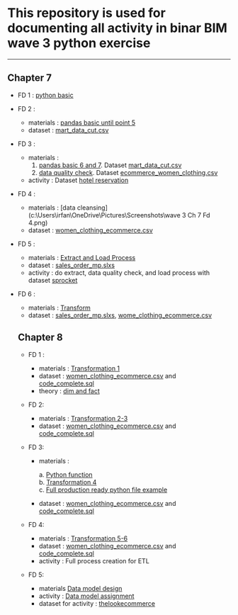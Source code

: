 # This repository is used for documenting all activity in binar BIM wave 3 python exercise
-----
## Chapter 7 
- FD 1 : [python basic](https://github.com/irfanespe/binar_bim_wave3_bi_eng/blob/master/chapter7/pandas_basic.ipynb)
- FD 2 :
  - materials : [pandas basic until point 5](https://github.com/irfanespe/binar_bim_wave3_bi_eng/blob/master/chapter7/pandas_basic.ipynb)
  - dataset : [mart_data_cut.csv](https://github.com/irfanespe/binar_bim_wave3_bi_eng/blob/master/dataset/mart_data_cut.csv)
- FD 3 :
  - materials : 
    1. [pandas basic 6 and 7](https://github.com/irfanespe/binar_bim_wave3_bi_eng/blob/master/chapter7/pandas_basic.ipynb). Dataset [mart_data_cut.csv](https://github.com/irfanespe/binar_bim_wave3_bi_eng/blob/master/dataset/mart_data_cut.csv)
    2. [data quality check](https://github.com/irfanespe/binar_bim_wave3_bi_eng/blob/master/chapter7/data_quality_and_data_cleansing.ipynb). Dataset [ecommerce_women_clothing.csv](https://github.com/irfanespe/binar_bim_wave3_bi_eng/blob/master/dataset/ecommerce_women_clothing.csv)
  - activity : Dataset [hotel reservation](https://github.com/irfanespe/binar_bim_wave3_bi_eng/blob/master/dataset/Hotel%20Reservations.csv)
- FD 4 :
  - materials : [data cleansing](c:\Users\irfan\OneDrive\Pictures\Screenshots\wave 3 Ch 7 Fd 4.png)
  - dataset : [women_clothing_ecommerce.csv](https://github.com/irfanespe/binar_bim_wave3_bi_eng/blob/master/dataset/ecommerce_women_clothing.csv)
- FD 5 :
  - materials : [Extract and Load Process](https://github.com/irfanespe/binar_bim_wave3_bi_eng/blob/master/chapter7/ETL.ipynb)
  - dataset : [sales_order_mp.slxs](https://github.com/irfanespe/binar_bim_wave3_bi_eng/blob/master/dataset/sales_order_mp.xlsx)
  - activity : do extract, data quality check, and load process with dataset [sprocket](https://github.com/irfanespe/binar_bim_wave3_bi_eng/tree/master/dataset/sprocket)

- FD 6 :
  - materials : [Transform](https://github.com/irfanespe/binar_bim_wave3_bi_eng/blob/master/chapter7/ETL.ipynb)
  - dataset : [sales_order_mp.slxs](https://github.com/irfanespe/binar_bim_wave3_bi_eng/blob/master/dataset/sales_order_mp.xlsx), [wome_clothing_ecommerce.csv](https://github.com/irfanespe/binar_bim_wave3_bi_eng/blob/master/dataset/ecommerce_women_clothing.csv)

  ## Chapter 8
  - FD 1 : 
    - materials : [Transformation 1](https://github.com/irfanespe/binar_bim_wave3_bi_eng/blob/master/chapter8/dim%20and%20fact%20tables.ipynb)
    - dataset : [women_clothing_ecommerce.csv](https://github.com/irfanespe/binar_bim_wave3_bi_eng/blob/master/dataset/ecommerce_women_clothing.csv) and [code_complete.sql](https://github.com/irfanespe/binar_bim_wave3_bi_eng/blob/master/dataset/code_complete.sql)
    - theory : [dim and fact]()

  - FD 2:
    - materials : [Transformation 2-3](https://github.com/irfanespe/binar_bim_wave3_bi_eng/blob/master/chapter8/dim%20and%20fact%20tables.ipynb)
    - dataset : [women_clothing_ecommerce.csv](https://github.com/irfanespe/binar_bim_wave3_bi_eng/blob/master/dataset/ecommerce_women_clothing.csv) and [code_complete.sql](https://github.com/irfanespe/binar_bim_wave3_bi_eng/blob/master/dataset/code_complete.sql)

  - FD 3:
    - materials :  
      
      a. [Python function](https://github.com/irfanespe/binar_bim_wave3_bi_eng/blob/master/chapter8/function.ipynb)\
      b. [Transformation 4](https://github.com/irfanespe/binar_bim_wave3_bi_eng/blob/master/chapter8/dim%20and%20fact%20tables.ipynb)\
      c. [Full production ready python file example](https://github.com/irfanespe/binar_bim_wave3_bi_eng/blob/master/chapter8/hash_order_details.py)
    - dataset : [women_clothing_ecommerce.csv](https://github.com/irfanespe/binar_bim_wave3_bi_eng/blob/master/dataset/ecommerce_women_clothing.csv) and [code_complete.sql](https://github.com/irfanespe/binar_bim_wave3_bi_eng/blob/master/dataset/code_complete.sql)
  
  - FD 4:
    - materials : [Transformation 5-6](https://github.com/irfanespe/binar_bim_wave3_bi_eng/blob/master/chapter7/ETL.ipynb)
    - dataset : [women_clothing_ecommerce.csv](https://github.com/irfanespe/binar_bim_wave3_bi_eng/blob/master/dataset/ecommerce_women_clothing.csv) and [code_complete.sql](https://github.com/irfanespe/binar_bim_wave3_bi_eng/blob/master/dataset/code_complete.sql)
    - activity : Full process creation for ETL

  - FD 5:
    - materials [Data model design](https://github.com/irfanespe/binar_bim_wave3_bi_eng/blob/master/chapter8/data%20model%20design.xlsx)
    - activity : [Data model assignment](https://github.com/irfanespe/binar_bim_wave3_bi_eng/blob/master/chapter8/Data%20model%20assignment.xlsx)
    - dataset for activity : [thelookecommerce](https://github.com/irfanespe/binar_bim_wave3_bi_eng/tree/master/dataset/thelook_ecommerce)